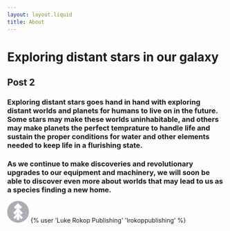 ```yaml
---
layout: layout.liquid
title: About
---
```


# Exploring distant stars in our galaxy
## **Post 2**
### Exploring distant stars goes hand in hand with exploring distant worlds and planets for humans to live on in the future. Some stars may make these worlds uninhabitable, and others may make planets the perfect temprature to handle life and sustain the proper conditions for water and other elements needed to keep life in a flurishing state.
### As we continue to make discoveries and revolutionary upgrades to our equipment and machinery, we will soon be able to discover even more about worlds that may lead to us as a species finding a new home.
<img class="about" alt="pine" src="/images/pine.png" width="50" />
{% user 'Luke Rokop Publishing' 'lrokoppublishing' %}